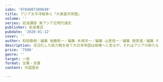 ```yaml
---
isbn: '9784007309649'
title: アジア太平洋戦争と「大東亜共栄圏」
volume: ''
series: 岩波講座 東アジア近現代通史
publisher: 岩波書店
pubdate: '2020-01-12'
cover: ''
author: 和田春樹／編集 後藤乾一／編集 木畑洋一／編集 山室信一／編集 趙景達／編集 中野聡／編集 ほか
description: 泥沼化した総力戦を経て大日本帝国は崩壊へと至るが，それはアジアの新たな苦難の始まりでもあった．
price: '7500'
genre: ''
target: 一般
format: 全集・双書
content: 外国歴史

---
```


